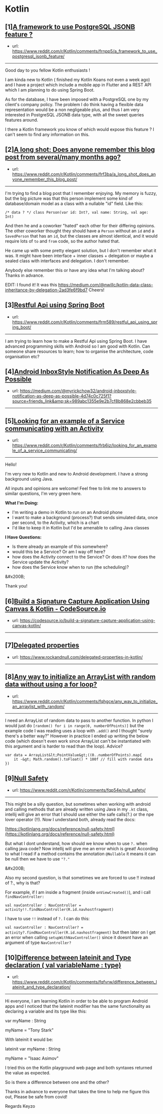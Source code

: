 # Kotlin
## [1][A framework to use PostgreSQL JSONB feature ?](https://www.reddit.com/r/Kotlin/comments/frnpp5/a_framework_to_use_postgresql_jsonb_feature/)
- url: https://www.reddit.com/r/Kotlin/comments/frnpp5/a_framework_to_use_postgresql_jsonb_feature/
---
Good day to you fellow Kotlin enthusiasts ! 

I am kinda new to Kotlin ( finished my Kotlin Koans not even a week ago) and I have a project which include a mobile app in Flutter and a REST API which I am planning to do using Spring Boot. 

As for the database, I have been imposed with a PostgreSQL one by my client's company policy. The problem I do think having a flexible data representation would be a non negligeable plus, and thus I am very interested in PostgreSQL JSONB data type, with all the sweet queries features around. 

I there a Kotlin framework you know of which would expose this feature ? I can't seem to find any information on this.
## [2][A long shot: Does anyone remember this blog post from several/many months ago?](https://www.reddit.com/r/Kotlin/comments/frf3ba/a_long_shot_does_anyone_remember_this_blog_post/)
- url: https://www.reddit.com/r/Kotlin/comments/frf3ba/a_long_shot_does_anyone_remember_this_blog_post/
---
I'm trying to find a blog post that I remember enjoying. My memory is fuzzy, but the big picture was that this person implement some kind of database/domain model as a class with a nullable "id" field. Like this:

    /* data ? */ class Person(var id: Int?, val name: String, val age: Int)

And then he and a coworker "hated" each other for their differing opinions. The other coworker thought they should have a `Person` without an `id` and a `SavedPerson` that has an `id`, but the classes are almost identical, and it would require lots of `to` and `from` code, so the author hated that.

He came up with some pretty elegant solution, but I don't remember what it was. It might have been interface + inner classes + delegation or maybe a sealed class with interfaces and delegation. I don't remember.

Anybody else remember this or have any idea what I'm talking about? Thanks in advance.

EDIT: I found it! It was this https://medium.com/@nwillc/kotlin-data-class-inheritance-by-delegation-2ad3fe6f9bd7
Cheers!
## [3][Restful Api using Spring Boot](https://www.reddit.com/r/Kotlin/comments/frm589/restful_api_using_spring_boot/)
- url: https://www.reddit.com/r/Kotlin/comments/frm589/restful_api_using_spring_boot/
---
I am trying to learn how to make a Restful Api using Spring Boot. I have advanced programming skills with Android so I am good with Kotlin. Can someone share resources to learn; how to organise the architecture, code organisation etc?
## [4][Android InboxStyle Notification As Deep As Possible](https://www.reddit.com/r/Kotlin/comments/frqclt/android_inboxstyle_notification_as_deep_as/)
- url: https://medium.com/@myrickchow32/android-inboxstyle-notification-as-deep-as-possible-4d74c0c725f1?source=friends_link&amp;sk=989abc1355e9e2b7cf8b868e2cbbeb35
---

## [5][Looking for an example of a Service communicating with an Activity](https://www.reddit.com/r/Kotlin/comments/frb6iz/looking_for_an_example_of_a_service_communicating/)
- url: https://www.reddit.com/r/Kotlin/comments/frb6iz/looking_for_an_example_of_a_service_communicating/
---
Hello!

I'm very new to Kotlin and new to Android development. I have a strong background using Java.

All inputs and opinions are welcome! Feel free to link me to answers to similar questions, I'm very green here.

**What I'm Doing:**

* I'm writing a demo in Kotlin to run on an Android phone
* I want to make a background (process?) that sends simulated data, once per second, to the Activity, which is a chart
* I'd like to keep it in Kotlin but I'd be amenable to calling Java classes

**I Have Questions:**

* Is there already an example of this somewhere?
* would this be a Service? Or am I way off here?
* how does the Activity connect to the Service? Or does it? how does the Service update the Activity?
* how does the Service know when to run (the scheduling)?

&amp;#x200B;

Thank you!
## [6][Build a Signature Capture Application Using Canvas &amp; Kotlin - CodeSource.io](https://www.reddit.com/r/Kotlin/comments/fr6muq/build_a_signature_capture_application_using/)
- url: https://codesource.io/build-a-signature-capture-application-using-canvas-kotlin/
---

## [7][Delegated properties](https://www.reddit.com/r/Kotlin/comments/fqnfgm/delegated_properties/)
- url: https://www.rockandnull.com/delegated-properties-in-kotlin/
---

## [8][Any way to initialize an ArrayList with random data without using a for loop?](https://www.reddit.com/r/Kotlin/comments/fqhgce/any_way_to_initialize_an_arraylist_with_random/)
- url: https://www.reddit.com/r/Kotlin/comments/fqhgce/any_way_to_initialize_an_arraylist_with_random/
---
I need an ArrayList of random data to pass to another function. In python I would just do `[random() for i in range(0, numberOfPoints)]` but the example code I was reading uses a loop with `.add()` and I thought "surely there's a better way?" However in practice I ended up writing the below code (which doesn't even work since ArrayList can't be instantiated with this argument and is harder to read than the loop). Advice?

    var data = ArrayList&lt;PointValue&gt;((0..numberOfPoints).map{
        it -&gt; Math.random().toFloat() * 100f // fill with random data 
    })
## [9][Null Safety](https://www.reddit.com/r/Kotlin/comments/fqp54e/null_safety/)
- url: https://www.reddit.com/r/Kotlin/comments/fqp54e/null_safety/
---
This might be a silly question, but sometimes when working with android and calling methods that are already written using Java in my `.kt` class, intellij will give an error that I should use either the safe calls(?.) or the npe lover operator (!!). Now I understand both, already read the docs:

[https://kotlinlang.org/docs/reference/null-safety.html](https://kotlinlang.org/docs/reference/null-safety.html)

But what I dont understand, how should we know when to use `?.` when calling java code? Now intellij will give me an error which is great! According to what I read if a method contains the annotation `@Nullable` it means it can be null then we have to use `"?."`

&amp;#x200B;

Also my second question, is that sometimes we are forced to use !! instead of ?., why is that?

For example, if I am inside a fragment (inside `onViewCreated()`), and i call `findNavController:`

`val navController : NavController = activity!!.findNavController(R.id.navhostfragment)`

I have to use `!!` instead of `?.` I can do this:

`val navController : NavController? = activity?.findNavController(R.id.navhostfragment)` but then later on I get an error when calling `setupWithNavController()` since it doesnt have an argument of type `NavController?`
## [10][Difference between lateinit and Type declaration ( val variableName : type)](https://www.reddit.com/r/Kotlin/comments/fqfvrw/difference_between_lateinit_and_type_declaration/)
- url: https://www.reddit.com/r/Kotlin/comments/fqfvrw/difference_between_lateinit_and_type_declaration/
---
Hi everyone, I am learning Kotlin in order to be able to program Android apps and I noticed that the lateinit modifier has the same functionality as declaring a variable and its type like this:

var myName : String 

myName = "Tony Stark"


With lateinit it would be:

lateinit var myName : String

myName = "Isaac Asimov"

I tried this on the Kotlin playground web page and both syntaxes returned the value as expected.

So is there a difference between one and the other? 

Thanks in advance to everyone that takes the time to help me figure this out, Please be safe from covid!

Regards
Keyzo
